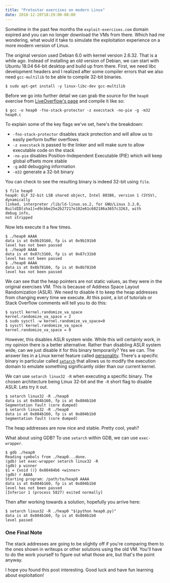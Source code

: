 ```yaml
---
title: "Protostar exercises on modern Linux"
date: 2018-12-20T18:29:00-08:00
---
```


Sometime in the past few months the `exploit-exercises.com` domain expired and you can no longer download the VMs from there. Which had me wondering, what would it take to simulate the exploitation experience on a more modern version of Linux. 

The original version used Debian 6.0 with kernel version 2.6.32. That is a while ago. Instead of installing an old version of Debian, we can start with Ubuntu 18.04 64-bit desktop and build up from there. First, we need libc development headers and I realized after some compiler errors that we also need `gcc-multilib` to be able to compile 32-bit binaries.

```console
$ sudo apt-get install -y linux-libc-dev gcc-multilib
```

Before we go into further detail we can grab the source for the `heap0` exercise from [LiveOverflow's page](https://liveoverflow.com/binary_hacking/protostar/heap0.html) and compile it like so:

```console
$ gcc -o heap0 -fno-stack-protector -z execstack -no-pie -g -m32 heap0.c 
```

To explain some of the key flags we've set, here's the breakdown:

- `-fno-stack-protector` disables stack protection and will allow us to easily perform buffer overflows
- `-z execstack` is passed to the linker and will make sure to allow executable code on the stack
- `-no-pie` disables Position-Independent Executable (PIE) which will keep global offsets more stable 
- `-g` add debugging information
- `-m32` generate a 32-bit binary

You can check to see the resulting binary is indeed 32-bit using `file`.

```console
$ file heap0
heap0: ELF 32-bit LSB shared object, Intel 80386, version 1 (SYSV), dynamically 
linked, interpreter /lib/ld-linux.so.2, for GNU/Linux 3.2.0, 
BuildID[sha1]=d9cbbe25e2b27217e102e61c682186a3657c3263, with debug_info, 
not stripped
```

Now lets execute it a few times.

```console
$ ./heap0 AAAA
data is at 0x9b19160, fp is at 0x9b191b0
level has not been passed
$ ./heap0 AAAA
data is at 0x87c3160, fp is at 0x87c31b0
level has not been passed
$ ./heap0 AAAA
data is at 0x8b78160, fp is at 0x8b781b0
level has not been passed
```

We can see that the heap pointers are not static values, as they were in the original exercises VM. This is because of Address Space Layout Randomization (ASLR). We need to disable it to keep the heap addresses from changing every time we execute. At this point, a lot of tutorials or Stack Overflow comments will tell you to do this:

```console
$ sysctl kernel.randomize_va_space
kernel.randomize_va_space = 2
$ sudo sysctl -w kernel.randomize_va_space=0
$ sysctl kernel.randomize_va_space
kernel.randomize_va_space = 0
```

However, this disables ASLR system wide. While this will certainly work, in my opinion there is a better alternative. Rather than disabling ASLR system wide, can we just disable it for this binary temporarily? Yes we can. The answer lies in a Linux kernel feature called [personality](http://man7.org/linux/man-pages/man2/personality.2.html). There's a specific binary in particular called [`setarch`](http://man7.org/linux/man-pages/man8/setarch.8.html) that allows us to modify the execution domain to emulate something significantly older than our current kernel. 

 We can use `setarch linux32 -R` when executing a specific binary. The chosen architecture being Linux 32-bit and the `-R` short flag to disable ASLR. Lets try it out.
 
 ```console
 $ setarch linux32 -R ./heap0 
data is at 0x804b160, fp is at 0x804b1b0
Segmentation fault (core dumped)
$ setarch linux32 -R ./heap0 
data is at 0x804b160, fp is at 0x804b1b0
Segmentation fault (core dumped)
```

The heap addresses are now nice and stable. Pretty cool, yeah?

What about using GDB? To use `setarch` within GDB, we can use `exec-wrapper`. 

```console
$ gdb ./heap0
Reading symbols from ./heap0...done.
(gdb) set exec-wrapper setarch linux32 -R
(gdb) p winner
$1 = {void ()} 0x80484b6 <winner>
(gdb) r AAAA
Starting program: /path/to/heap0 AAAA
data is at 0x804b160, fp is at 0x804b1b0
level has not been passed
[Inferior 1 (process 5827) exited normally]
```

Then after working towards a solution, hopefully you arrive here:

```console
$ setarch linux32 -R ./heap0 "$(python heap0.py)"
data is at 0x804b160, fp is at 0x804b1b0
level passed
```

### One Final Note
The stack addresses are going to be slightly off if you're comparing them to the ones shown in writeups or other solutions using the old VM. You'll have to do the work yourself to figure out what those are, but that's the point anyway.

I hope you found this post interesting. Good luck and have fun learning about exploitation!


